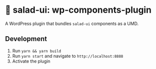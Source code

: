 # 🥗 salad-ui: wp-components-plugin

A WordPress plugin that bundles `salad-ui` components as a UMD.

## Development

1. Run `yarn && yarn build`
2. Run `yarn start` and navigate to `http://localhost:8888`
3. Activate the plugin

